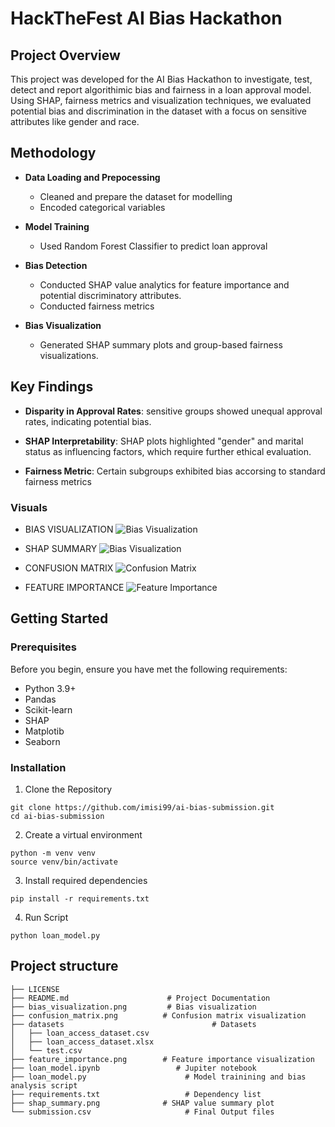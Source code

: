 # HackTheFest AI Bias Hackathon

## Project Overview

This project was developed for the AI Bias Hackathon to investigate, test, detect and report algorithimic bias and fairness in a loan approval model. Using SHAP, fairness metrics and visualization techniques, we evaluated potential bias and discrimination in the dataset with a focus on sensitive attributes like gender and race.

## Methodology

- **Data Loading and Prepocessing**

  - Cleaned and prepare the dataset for modelling
  - Encoded categorical variables

- **Model Training**

  - Used Random Forest Classifier to predict loan approval

- **Bias Detection**

  - Conducted SHAP value analytics for feature importance and potential discriminatory attributes.
  - Conducted fairness metrics

- **Bias Visualization**

  - Generated SHAP summary plots and group-based fairness visualizations.

## Key Findings

- **Disparity in Approval Rates**:
  sensitive groups showed unequal approval rates, indicating potential bias.

- **SHAP Interpretability**:
  SHAP plots highlighted "gender" and marital status as influencing factors, which require further ethical evaluation.

- **Fairness Metric**: Certain subgroups exhibited bias accorsing to standard fairness metrics

### Visuals

- BIAS VISUALIZATION
  ![Bias Visualization](bias_visualization.png)

- SHAP SUMMARY
  ![Bias Visualization](shap_summary.png)

- CONFUSION MATRIX
  ![Confusion Matrix](confusion_matrix.png)

- FEATURE IMPORTANCE
  ![Feature Importance](feature_importance.png)

## Getting Started

### Prerequisites

Before you begin, ensure you have met the following requirements:

- Python 3.9+
- Pandas
- Scikit-learn
- SHAP
- Matplotib
- Seaborn

### Installation

1. Clone the Repository

```
git clone https://github.com/imisi99/ai-bias-submission.git
cd ai-bias-submission
```

2. Create a virtual environment

```
python -m venv venv
source venv/bin/activate
```

3. Install required dependencies

```
pip install -r requirements.txt
```

4. Run Script

```
python loan_model.py
```

## Project structure

```
├── LICENSE
├── README.md                      # Project Documentation
├── bias_visualization.png         # Bias visualization
├── confusion_matrix.png          # Confusion matrix visualization
├── datasets                                 # Datasets
│   ├── loan_access_dataset.csv
│   ├── loan_access_dataset.xlsx
│   └── test.csv
├── feature_importance.png        # Feature importance visualization
├── loan_model.ipynb                 # Jupiter notebook
├── loan_model.py                      # Model trainining and bias analysis script
├── requirements.txt                   # Dependency list
├── shap_summary.png              # SHAP value summary plot
└── submission.csv                     # Final Output files

```
